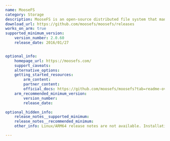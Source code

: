 ```yaml
---
name: MooseFS
category: Storage
description: MooseFS is an open-source distributed file system that manages large-scale data storage with high reliability, scalability, and fault tolerance.
download_url: https://github.com/moosefs/moosefs/releases
works_on_arm: true
supported_minimum_version:
    version_number: 2.0.60
    release_date: 2016/01/27


optional_info:
    homepage_url: https://moosefs.com/
    support_caveats:
    alternative_options:
    getting_started_resources:
        arm_content:
        partner_content:
        official_docs: https://github.com/moosefs/moosefs?tab=readme-ov-file#getting-started
    arm_recommended_minimum_version:
        version_number:
        release_date:

optional_hidden_info:
    release_notes__supported_minimum:
    release_notes__recommended_minimum:
    other_info: Linux/ARM64 release notes are not available. Installation and testing are done via the [tar archive](https://github.com/moosefs/moosefs/releases/tag/v2.0.60).

---
```


